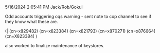 5/16/2024 2:05:41 PM
Jack/Rob/Gokul

Odd accounts triggering oqs warning - sent note to cop channel to see if they know what these are.

(|
(cn=x829482)
(cn=x823384)
(cn=x821793)
(cn=x870271)
(cn=x876664)
(cn=X823384)
)

also worked to finalize maintenance of keystores.


